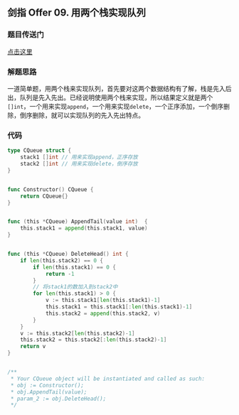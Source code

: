 ## 剑指 Offer 09. 用两个栈实现队列

### 题目传送门

[点击这里](https://leetcode-cn.com/problems/yong-liang-ge-zhan-shi-xian-dui-lie-lcof/)

### 解题思路

一道简单题，用两个栈来实现队列，首先要对这两个数据结构有了解，栈是先入后出，队列是先入先出。已经说明使用两个栈来实现，所以结果定义就是两个`[]int`，一个用来实现`append`，一个用来实现`delete`，一个正序添加，一个倒序删除，倒序删除，就可以实现队列的先入先出特点。

### 代码

```go
type CQueue struct {
    stack1 []int // 用来实现append，正序存放
    stack2 []int // 用来实现delete，倒序存放
}


func Constructor() CQueue {
    return CQueue{}
}


func (this *CQueue) AppendTail(value int)  {
    this.stack1 = append(this.stack1, value)
}


func (this *CQueue) DeleteHead() int {
    if len(this.stack2) == 0 {
        if len(this.stack1) == 0 {
            return -1
        }
        // 将stack1的数加入到stack2中
        for len(this.stack1) > 0 {
            v := this.stack1[len(this.stack1)-1]
            this.stack1 = this.stack1[:len(this.stack1)-1]
            this.stack2 = append(this.stack2, v)
        }
    }
    v := this.stack2[len(this.stack2)-1]
    this.stack2 = this.stack2[:len(this.stack2)-1]
    return v
}


/**
 * Your CQueue object will be instantiated and called as such:
 * obj := Constructor();
 * obj.AppendTail(value);
 * param_2 := obj.DeleteHead();
 */
```